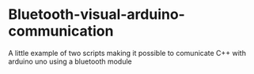 # Bluetooth-visual-arduino-communication
A little example of two scripts making it possible to comunicate C++ with arduino uno using a bluetooth module
